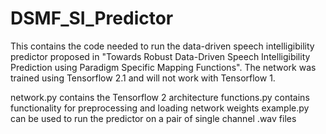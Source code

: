 # DSMF_SI_Predictor
This contains the code needed to run the data-driven speech intelligibility predictor proposed in "Towards Robust Data-Driven Speech Intelligibility Prediction using Paradigm Specific Mapping Functions".
The network was trained using Tensorflow 2.1 and will not work with Tensorflow 1.

network.py contains the Tensorflow 2 architecture
functions.py contains functionality for preprocessing and loading network weights
example.py can be used to run the predictor on a pair of single channel .wav files
